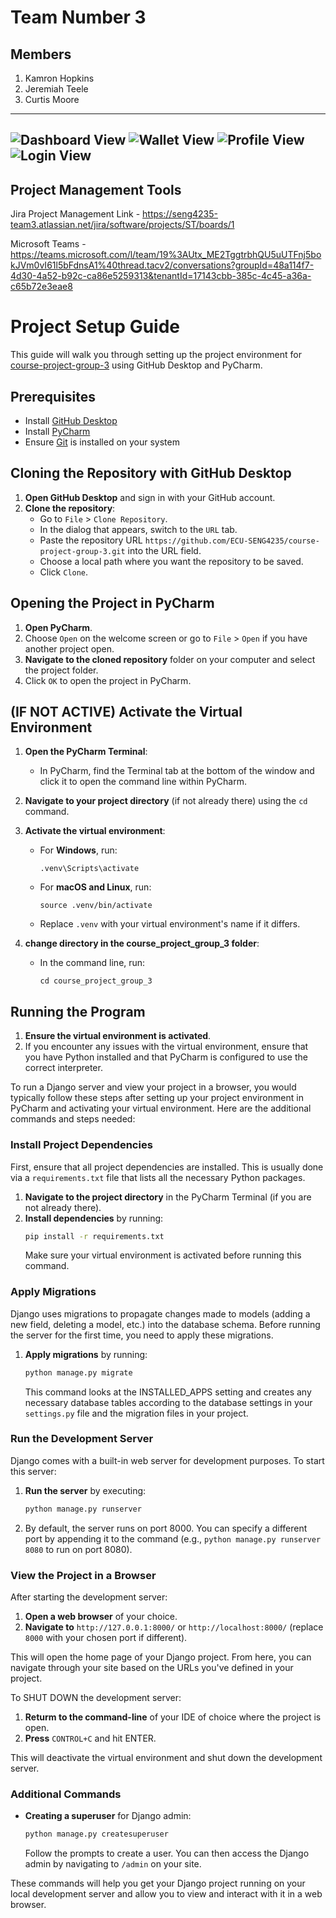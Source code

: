 # Team Number 3

## Members
1. Kamron Hopkins
2. Jeremiah Teele
3. Curtis Moore


---
![Dashboard View](course_project_group_3/static/imgs/Dash-1.png "Dashboard View")
![Wallet View](course_project_group_3/static/imgs/Dash-2.png "Wallet View")
![Profile View](course_project_group_3/static/imgs/Dash-4.png "Profile View")
![Login View](course_project_group_3/static/imgs/Dash-3.png "Login View")
---



## Project Management Tools
Jira Project Management Link - https://seng4235-team3.atlassian.net/jira/software/projects/ST/boards/1

Microsoft Teams - https://teams.microsoft.com/l/team/19%3AUtx_ME2TggtrbhQU5uUTFnj5bokJVm0vI61l5bFdnsA1%40thread.tacv2/conversations?groupId=48a114f7-4d30-4a52-b92c-ca86e5259313&tenantId=17143cbb-385c-4c45-a36a-c65b72e3eae8


# Project Setup Guide

This guide will walk you through setting up the project environment for [course-project-group-3](https://github.com/ECU-SENG4235/course-project-group-3.git) using GitHub Desktop and PyCharm.

## Prerequisites

- Install [GitHub Desktop](https://desktop.github.com/)
- Install [PyCharm](https://www.jetbrains.com/pycharm/download/)
- Ensure [Git](https://git-scm.com/downloads) is installed on your system

## Cloning the Repository with GitHub Desktop

1. **Open GitHub Desktop** and sign in with your GitHub account.
2. **Clone the repository**:
   - Go to `File` > `Clone Repository`.
   - In the dialog that appears, switch to the `URL` tab.
   - Paste the repository URL `https://github.com/ECU-SENG4235/course-project-group-3.git` into the URL field.
   - Choose a local path where you want the repository to be saved.
   - Click `Clone`.

## Opening the Project in PyCharm

1. **Open PyCharm**.
2. Choose `Open` on the welcome screen or go to `File` > `Open` if you have another project open.
3. **Navigate to the cloned repository** folder on your computer and select the project folder.
4. Click `OK` to open the project in PyCharm.

## (IF NOT ACTIVE) Activate the Virtual Environment

1. **Open the PyCharm Terminal**:
   - In PyCharm, find the Terminal tab at the bottom of the window and click it to open the command line within PyCharm.
2. **Navigate to your project directory** (if not already there) using the `cd` command.
3. **Activate the virtual environment**:
   - For **Windows**, run:
     ```
     .venv\Scripts\activate
     ```
   - For **macOS and Linux**, run:
     ```
     source .venv/bin/activate
     ```
   - Replace `.venv` with your virtual environment's name if it differs.

4. **change directory in the course_project_group_3 folder**:
   - In the command line, run:
     ```
     cd course_project_group_3
     ```

## Running the Program

1. **Ensure the virtual environment is activated**.
2. If you encounter any issues with the virtual environment, ensure that you have Python installed and that PyCharm is configured to use the correct interpreter.

To run a Django server and view your project in a browser, you would typically follow these steps after setting up your project environment in PyCharm and activating your virtual environment. Here are the additional commands and steps needed:

### Install Project Dependencies

First, ensure that all project dependencies are installed. This is usually done via a `requirements.txt` file that lists all the necessary Python packages.

1. **Navigate to the project directory** in the PyCharm Terminal (if you are not already there).
2. **Install dependencies** by running:
   ```sh
   pip install -r requirements.txt
   ```
   Make sure your virtual environment is activated before running this command.

### Apply Migrations

Django uses migrations to propagate changes made to models (adding a new field, deleting a model, etc.) into the database schema. Before running the server for the first time, you need to apply these migrations.

1. **Apply migrations** by running:
   ```sh
   python manage.py migrate
   ```
   This command looks at the INSTALLED_APPS setting and creates any necessary database tables according to the database settings in your `settings.py` file and the migration files in your project.

### Run the Development Server

Django comes with a built-in web server for development purposes. To start this server:

1. **Run the server** by executing:
   ```sh
   python manage.py runserver
   ```
2. By default, the server runs on port 8000. You can specify a different port by appending it to the command (e.g., `python manage.py runserver 8080` to run on port 8080).

### View the Project in a Browser

After starting the development server:

1. **Open a web browser** of your choice.
2. **Navigate to** `http://127.0.0.1:8000/` or `http://localhost:8000/` (replace `8000` with your chosen port if different).

This will open the home page of your Django project. From here, you can navigate through your site based on the URLs you've defined in your project.

To SHUT DOWN the development server:

1. **Returm to the command-line** of your IDE of choice where the project is open.
2. **Press** `CONTROL+C` and hit ENTER.

This will deactivate the virtual environment and shut down the development server.

### Additional Commands

- **Creating a superuser** for Django admin:
  ```sh
  python manage.py createsuperuser
  ```
  Follow the prompts to create a user. You can then access the Django admin by navigating to `/admin` on your site.


These commands will help you get your Django project running on your local development server and allow you to view and interact with it in a web browser.
